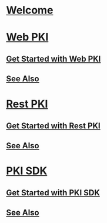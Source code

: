 # [Welcome](welcome.md)
# [Web PKI](web-pki/)
## [Get Started with Web PKI](web-pki/get-started.md)
## [See Also](web-pki/see-also.md)
# [Rest PKI](rest-pki/)
## [Get Started with Rest PKI](rest-pki/get-started.md)
## [See Also](rest-pki/see-also.md)
# [PKI SDK](pki-sdk/)
## [Get Started with PKI SDK](pki-sdk/get-started.md)
## [See Also](pki-sdk/see-also.md)
